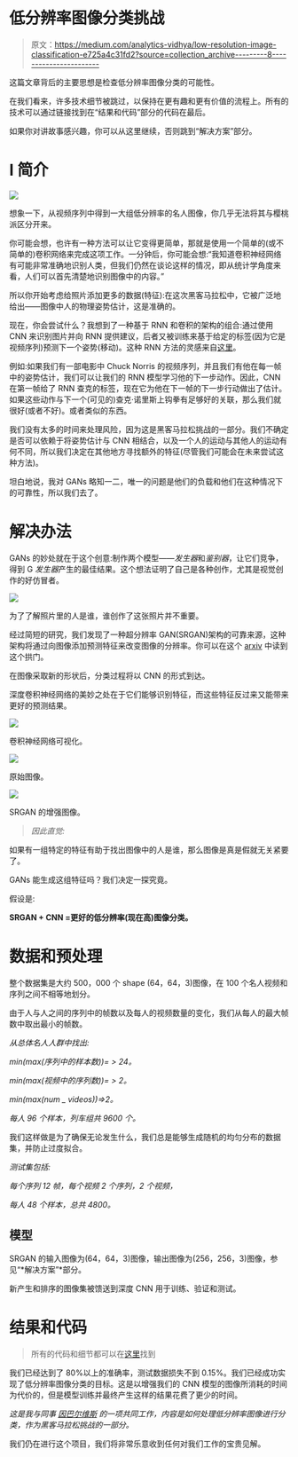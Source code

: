 # 低分辨率图像分类挑战

> 原文：<https://medium.com/analytics-vidhya/low-resolution-image-classification-e725a4c31fd2?source=collection_archive---------8----------------------->

这篇文章背后的主要思想是检查低分辨率图像分类的可能性。

在我们看来，许多技术细节被跳过，以保持在更有趣和更有价值的流程上。所有的技术可以通过链接找到在“结果和代码”部分的代码在最后。

如果你对讲故事感兴趣，你可以从这里继续，否则跳到“解决方案”部分。

# I 简介

![](img/2438a6024497710201cbebb293a0de04.png)

想象一下，从视频序列中得到一大组低分辨率的名人图像，你几乎无法将其与樱桃派区分开来。

你可能会想，也许有一种方法可以让它变得更简单，那就是使用一个简单的(或不简单的)卷积网络来完成这项工作。一分钟后，你可能会想:“我知道卷积神经网络有可能非常准确地识别人类，但我们仍然在谈论这样的情况，即从统计学角度来看，人们可以首先清楚地识别图像中的内容。”

所以你开始考虑给照片添加更多的数据(特征):在这次黑客马拉松中，它被广泛地给出——图像中人的物理姿势估计，这是准确的。

现在，你会尝试什么？我想到了一种基于 RNN 和卷积的架构的组合:通过使用 CNN 来识别图片并向 RNN 提供建议，后者又被训练来基于给定的标签(因为它是视频序列)预测下一个姿势(移动)。这种 RNN 方法的灵感来自[这里](https://github.com/stuarteiffert/RNN-for-Human-Activity-Recognition-using-2D-Pose-Input)。

例如:如果我们有一部电影中 Chuck Norris 的视频序列，并且我们有他在每一帧中的姿势估计，我们可以让我们的 RNN 模型学习他的下一步动作。因此，CNN 在第一帧给了 RNN 查克的标签，现在它为他在下一帧的下一步行动做出了估计。如果这些动作与下一个(可见的)查克·诺里斯上钩拳有足够好的关联，那么我们就很好(或者不好)。或者类似的东西。

我们没有太多的时间来处理风险，因为这是黑客马拉松挑战的一部分。我们不确定是否可以依赖于将姿势估计与 CNN 相结合，以及一个人的运动与其他人的运动有何不同，所以我们决定在其他地方寻找额外的特征(尽管我们可能会在未来尝试这种方法)。

坦白地说，我对 GANs 略知一二，唯一的问题是他们的负载和他们在这种情况下的可靠性，所以我们去了。

# 解决办法

GANs 的妙处就在于这个创意:制作两个模型——*发生器*和*鉴别器*，让它们竞争，得到 G *发生器*产生的最佳结果。这个想法证明了自己是各种创作，尤其是视觉创作的好仿冒者。

![](img/4ac0eea9691083efe22e3f63dbf3cfc6.png)

为了了解照片里的人是谁，谁创作了这张照片并不重要。

经过简短的研究，我们发现了一种超分辨率 GAN(SRGAN)架构的可靠来源，这种架构将通过向图像添加预测特征来改变图像的分辨率。你可以在这个 [arxiv](https://arxiv.org/pdf/1609.04802.pdf) 中读到这个拱门。

在图像采取新的形状后，分类过程将以 CNN 的形式到达。

深度卷积神经网络的美妙之处在于它们能够识别特征，而这些特征反过来又能带来更好的预测结果。

![](img/8ddd45d0ad7ea1dfc14a3ef87b29f529.png)

卷积神经网络可视化。

![](img/bd9baad980f05ed778557a7bcad00b40.png)

原始图像。

![](img/da92a18068d2765870b7de6e1516c896.png)

SRGAN 的增强图像。

> *因此直觉:*

如果有一组特定的特征有助于找出图像中的人是谁，那么图像是真是假就无关紧要了。

GANs 能生成这组特征吗？我们决定一探究竟。

假设是:

**SRGAN + CNN =更好的低分辨率(现在高)图像分类。**

# 数据和预处理

整个数据集是大约 500，000 个 shape (64，64，3)图像，在 100 个名人视频和序列之间不相等地划分。

由于人与人之间的序列中的帧数以及每人的视频数量的变化，我们从每人的最大帧数中取出最小的帧数。

*从总体名人人群中找出:*

*min(max(序列中的样本数))= > 24。*

*min(max(视频中的序列数))= > 2。*

*min(max(num _ videos))=>2。*

*每人 96 个样本，列车组共 9600 个。*

我们这样做是为了确保无论发生什么，我们总是能够生成随机的均匀分布的数据集，并防止过度拟合。

*测试集包括:*

*每个序列 12 帧，每个视频 2 个序列，2 个视频，*

*每人 48 个样本，总共 4800。*

## 模型

SRGAN 的输入图像为(64，64，3)图像，输出图像为(256，256，3)图像，参见“*解决方案”*部分。

新产生和排序的图像集被馈送到深度 CNN 用于训练、验证和测试。

# 结果和代码

> 所有的代码和细节都可以在[这里](https://github.com/yussiroz/FacelessRecognition)找到

我们已经达到了 80%以上的准确率，测试数据损失不到 0.15%。我们已经成功实现了低分辨率图像分类的目标。这是以增强我们的 CNN 模型的图像所消耗的时间为代价的，但是模型训练并最终产生这样的结果花费了更少的时间。

*这是我与同事* [*因巴尔维斯*](https://medium.com/u/3e5899cbc534?source=post_page-----e725a4c31fd2----------------------) *的一项共同工作，内容是如何处理低分辨率图像进行分类，作为黑客马拉松挑战的一部分。*

我们仍在进行这个项目，我们将非常乐意收到任何对我们工作的宝贵见解。
